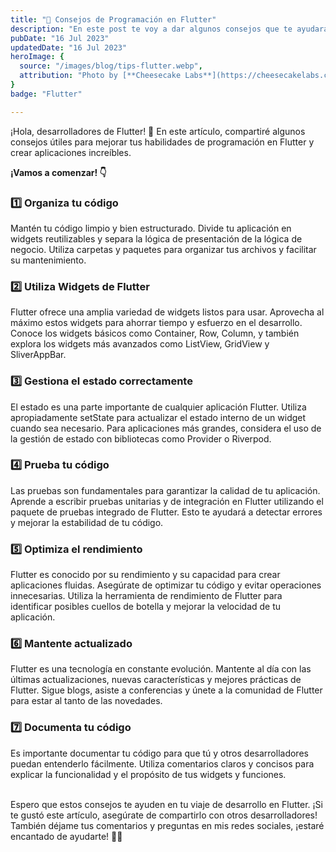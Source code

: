 ```yaml
---
title: "📱 Consejos de Programación en Flutter"
description: "En este post te voy a dar algunos consejos que te ayudarán a mejorar tu código en Flutter."
pubDate: "16 Jul 2023"
updatedDate: "16 Jul 2023"
heroImage: {
  source: "/images/blog/tips-flutter.webp",
  attribution: "Photo by [**Cheesecake Labs**](https://cheesecakelabs.com/)"  
}
badge: "Flutter"

---
```


¡Hola, desarrolladores de Flutter! 💙 En este artículo, compartiré algunos consejos útiles para mejorar tus habilidades de programación en Flutter y crear aplicaciones increíbles.

**¡Vamos a comenzar! 👇**

### 1️⃣ Organiza tu código
Mantén tu código limpio y bien estructurado. Divide tu aplicación en widgets reutilizables y separa la lógica de presentación de la lógica de negocio. Utiliza carpetas y paquetes para organizar tus archivos y facilitar su mantenimiento.

### 2️⃣ Utiliza Widgets de Flutter
Flutter ofrece una amplia variedad de widgets listos para usar. Aprovecha al máximo estos widgets para ahorrar tiempo y esfuerzo en el desarrollo. Conoce los widgets básicos como Container, Row, Column, y también explora los widgets más avanzados como ListView, GridView y SliverAppBar.

### 3️⃣ Gestiona el estado correctamente
El estado es una parte importante de cualquier aplicación Flutter. Utiliza apropiadamente setState para actualizar el estado interno de un widget cuando sea necesario. Para aplicaciones más grandes, considera el uso de la gestión de estado con bibliotecas como Provider o Riverpod.

### 4️⃣ Prueba tu código
Las pruebas son fundamentales para garantizar la calidad de tu aplicación. Aprende a escribir pruebas unitarias y de integración en Flutter utilizando el paquete de pruebas integrado de Flutter. Esto te ayudará a detectar errores y mejorar la estabilidad de tu código.

### 5️⃣ Optimiza el rendimiento
Flutter es conocido por su rendimiento y su capacidad para crear aplicaciones fluidas. Asegúrate de optimizar tu código y evitar operaciones innecesarias. Utiliza la herramienta de rendimiento de Flutter para identificar posibles cuellos de botella y mejorar la velocidad de tu aplicación.

### 6️⃣ Mantente actualizado
Flutter es una tecnología en constante evolución. Mantente al día con las últimas actualizaciones, nuevas características y mejores prácticas de Flutter. Sigue blogs, asiste a conferencias y únete a la comunidad de Flutter para estar al tanto de las novedades.

### 7️⃣ Documenta tu código
Es importante documentar tu código para que tú y otros desarrolladores puedan entenderlo fácilmente. Utiliza comentarios claros y concisos para explicar la funcionalidad y el propósito de tus widgets y funciones.

<br>
Espero que estos consejos te ayuden en tu viaje de desarrollo en Flutter. ¡Si te gustó este artículo, asegúrate de compartirlo con otros desarrolladores! También déjame tus comentarios y preguntas en mis redes sociales, ¡estaré encantado de ayudarte! 🚀💪